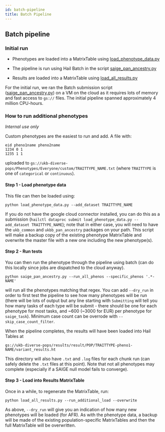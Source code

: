 ```yaml
---
id: batch-pipeline
title: Batch Pipeline
---
```


## Batch pipeline

### Initial run

- Phenotypes are loaded into a MatrixTable using [load_phenotype_data.py](https://github.com/atgu/ukbb_pan_ancestry/blob/master/load_phenotype_data.py)

- The pipeline is run using Hail Batch in the script [saige_pan_ancestry.py](https://github.com/atgu/ukbb_pan_ancestry/blob/master/saige_pan_ancestry.py)

- Results are loaded into a MatrixTable using [load_all_results.py](https://github.com/atgu/ukbb_pan_ancestry/blob/master/load_all_results.py)

For the initial run, we ran the Batch submission script ([saige_pan_ancestry.py](https://github.com/atgu/ukbb_pan_ancestry/blob/master/saige_pan_ancestry.py)) on a VM on the cloud as it requires lots of memory and fast access to `gs://` files. The initial pipeline spanned approximately 4 million CPU-hours.

### How to run additional phenotypes

*Internal use only*

Custom phenotypes are the easiest to run and add. A file with:
```
eid pheno1name pheno2name
1234 0 1
1235 1 1
```
uploaded to `gs://ukb-diverse-pops/Phenotypes/Everyone/custom/TRAITTYPE_NAME.txt` (where `TRAITTYPE` is one of `categorical` or `continuous`).

#### Step 1 - Load phenotype data

This file can then be loaded using:
```
python load_phenotype_data.py --add_dataset TRAITTYPE_NAME
```

If you do not have the google cloud connector installed, you can do this as a submission (`hailctl dataproc submit load_phenotype_data.py --add_dataset TRAITTYPE_NAME`); note that in either case, you will need to have the `ukb_common` and `ukbb_pan_ancestry` packages on your path. This script will make a backup copy of the existing phenotype MatrixTable and overwrite the master file with a new one including the new phenotype(s).

#### Step 2 - Run tests

You can then run the phenotype through the pipeline using batch (can do this locally since jobs are dispatched to the cloud anyway).

```
python saige_pan_ancestry.py --run_all_phenos --specific_phenos '.*-NAME'
```

will run all the phenotypes matching that regex. You can add `--dry_run` in order to first test the pipeline to see how many phenotypes will be run (there will be lots of output but any line starting with `Submitting` will tell you how many tasks of each type will be submit - there should be one for each phenotype for most tasks, and ~600 (~3000 for EUR) per phenotype for `saige_task`). Minimum case count can be overrode with `--skip_case_count_filter`.

When the pipeline completes, the results will have been loaded into Hail Tables at 

```gs://ukb-diverse-pops/results/result/POP/TRAITTYPE-pheno1-NAME/variant_results.ht```

This directory will also have `.txt` and `.log` files for each chunk run (can safely delete the `.txt` files at this point). Note that not all phenotypes may complete (especially if a SAIGE null model fails to converge).

#### Step 3 - Load into Results MatrixTable

Once in a while, to regenerate the MatrixTable, run:

```
python load_all_results.py --run_additional_load --overwrite
```

As above, `--dry_run` will give you an indication of how many new phenotypes will be loaded (for AFR). As with the phenotype data, a backup will be made of the existing population-specific MatrixTables and then the full MatrixTable will be overwritten.
